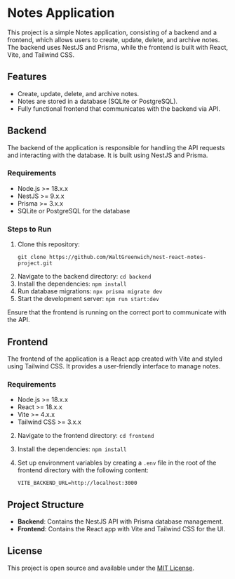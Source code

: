 # Notes Application

This project is a simple Notes application, consisting of a backend and a frontend, which allows users to create, update, delete, and archive notes. The backend uses NestJS and Prisma, while the frontend is built with React, Vite, and Tailwind CSS.

## Features

- Create, update, delete, and archive notes.
- Notes are stored in a database (SQLite or PostgreSQL).
- Fully functional frontend that communicates with the backend via API.

## Backend

The backend of the application is responsible for handling the API requests and interacting with the database. It is built using NestJS and Prisma.

### Requirements

- Node.js >= 18.x.x
- NestJS >= 9.x.x
- Prisma >= 3.x.x
- SQLite or PostgreSQL for the database

### Steps to Run

1. Clone this repository:
   ```
   git clone https://github.com/WaltGreenwich/nest-react-notes-project.git
3. Navigate to the backend directory: `cd backend`
4. Install the dependencies: `npm install`
5. Run database migrations: `npx prisma migrate dev`
6. Start the development server: `npm run start:dev`

Ensure that the frontend is running on the correct port to communicate with the API.

## Frontend

The frontend of the application is a React app created with Vite and styled using Tailwind CSS. It provides a user-friendly interface to manage notes.

### Requirements

- Node.js >= 18.x.x
- React >= 18.x.x
- Vite >= 4.x.x
- Tailwind CSS >= 3.x.x

2. Navigate to the frontend directory: `cd frontend`
3. Install the dependencies: `npm install`
4. Set up environment variables by creating a `.env` file in the root of the frontend directory with the following content:
   
   ```env
   VITE_BACKEND_URL=http://localhost:3000

## Project Structure

- **Backend**: Contains the NestJS API with Prisma database management.
- **Frontend**: Contains the React app with Vite and Tailwind CSS for the UI.

## License

This project is open source and available under the [MIT License](LICENSE).
